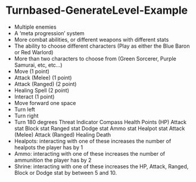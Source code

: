 # Turnbased-GenerateLevel-Example
 
-	Multiple enemies
-	A ‘meta progression’ system
-	More combat abilities, or different weapons with different stats
-	The ability to choose different characters (Play as either the Blue Baron or Red Warlord)
-	More than two characters to choose from (Green Sorcerer, Purple Samurai, etc, etc…)
-	Move (1 point)
-	Attack (Melee) (1 point)
-	Attack (Ranged) (2 point)
-	Healing Spell (2 point)
-	Interact (1 point)
-	Move forward one space
-	Turn left
-	Turn right
-	Turn 180 degrees
Threat Indicator
Compass
Health Points (HP)
Attack stat
Block stat
Ranged stat
Dodge stat
Ammo stat
Healpot stat
Attack (Melee)
Attack (Ranged)
Healing
Death
-	Healpots: interacting with one of these increases the number of healpots the player has by 1
-	Ammo: interacting with one of these increases the number of ammunition the player has by 2
-	Shrine: interacting with one of these increases the HP, Attack, Ranged, Block or Dodge stat by between 5 and 10.
